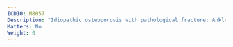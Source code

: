 ```yaml
---
ICD10: M8057
Description: "Idiopathic osteoporosis with pathological fracture: Ankle and foot"
Matters: No
Weight: 0
---
```

